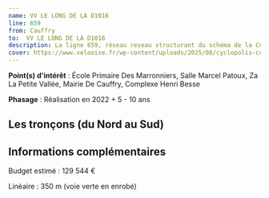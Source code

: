 ```yaml
---
name: VV LE LONG DE LA D1016
line: 659
from: Cauffry
to:  VV LE LONG DE LA D1016 
description: La ligne 659, réseau reseau structurant du schéma de la CCLVD (tronçon 59) concerne Cauffry - VV LE LONG DE LA D1016
cover: https://www.velooise.fr/wp-content/uploads/2025/08/cyclopolis-cclvd-59.jpg
---
```


**Point(s) d'intérêt** : École Primaire Des Marronniers, Salle Marcel Patoux, Za La Petite Vallée, Mairie De Cauffry, Complexe Henri Besse

**Phasage** : Réalisation en 2022 + 5 - 10 ans

## Les tronçons (du Nord au Sud)

## Informations complémentaires

Budget estimé :  129 544 € 

Linéaire : 350 m (voie verte en enrobé)

